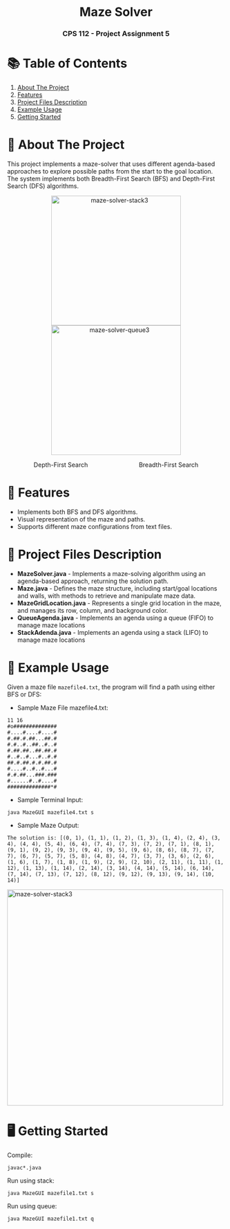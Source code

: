 <h1 align="center"> Maze Solver </h1>
<h3 align="center"> CPS 112 - Project Assignment 5 </h3>

# 📚 Table of Contents
1. [About The Project](#-about-the-project)
2. [Features](#-features)
3. [Project Files Description](#open_file_folder-project-files-description)
4. [Example Usage](#-example-usage)
5. [Getting Started](#desktop_computer-getting-started)

# 🔎 About The Project
This project implements a maze-solver that uses different agenda-based approaches to explore possible paths from the start to the goal location. The system implements both Breadth-First Search (BFS) and Depth-First Search (DFS) algorithms.

<div align="center">
  <img width="300" alt="maze-solver-stack3" src="https://github.com/user-attachments/assets/240f4050-5b16-4899-b837-5f435135430e">
  <img width="300" alt="maze-solver-queue3" src="https://github.com/user-attachments/assets/ea520497-405c-4785-bf4b-9fa109b33a41">
</div>
<p align="center">
  Depth-First Search&nbsp;&nbsp;&nbsp;&nbsp;&nbsp;&nbsp;&nbsp;&nbsp;&nbsp;&nbsp;&nbsp;&nbsp;&nbsp;&nbsp;&nbsp;&nbsp;&nbsp;&nbsp;&nbsp;&nbsp;&nbsp;&nbsp;&nbsp;&nbsp;&nbsp;&nbsp;&nbsp;&nbsp;&nbsp;&nbsp;Breadth-First Search
</p>

# 🌟 Features
- Implements both BFS and DFS algorithms.
- Visual representation of the maze and paths.
- Supports different maze configurations from text files.

# :open_file_folder: Project Files Description
* __MazeSolver.java__ - Implements a maze-solving algorithm using an agenda-based approach, returning the solution path.  
* __Maze.java__ - Defines the maze structure, including start/goal locations and walls, with methods to retrieve and manipulate maze data.  
* __MazeGridLocation.java__ - Represents a single grid location in the maze, and manages its row, column, and background color.  
* __QueueAgenda.java__ - Implements an agenda using a queue (FIFO) to manage maze locations  
* __StackAdenda.java__ - Implements an agenda using a stack (LIFO) to manage maze locations

# 📖 Example Usage
Given a maze file `mazefile4.txt`, the program will find a path using either BFS or DFS:

- Sample Maze File mazefile4.txt:
```
11 16
#o##############
#....#....#....#
#.##.#.##...##.#
#.#..#..##..#..#
#.##.##..##.##.#
#..#..#...#..#.#
##.#.##.#.#.##.#
#....#..#..#...#
#.#.##...###.###
#......#..#....#
##############*#
```
- Sample Terminal Input:
```
java MazeGUI mazefile4.txt s
```
- Sample Maze Output:
```
The solution is: [(0, 1), (1, 1), (1, 2), (1, 3), (1, 4), (2, 4), (3, 4), (4, 4), (5, 4), (6, 4), (7, 4), (7, 3), (7, 2), (7, 1), (8, 1), (9, 1), (9, 2), (9, 3), (9, 4), (9, 5), (9, 6), (8, 6), (8, 7), (7, 7), (6, 7), (5, 7), (5, 8), (4, 8), (4, 7), (3, 7), (3, 6), (2, 6), (1, 6), (1, 7), (1, 8), (1, 9), (2, 9), (2, 10), (2, 11), (1, 11), (1, 12), (1, 13), (1, 14), (2, 14), (3, 14), (4, 14), (5, 14), (6, 14), (7, 14), (7, 13), (7, 12), (8, 12), (9, 12), (9, 13), (9, 14), (10, 14)]
```
<img width="500" alt="maze-solver-stack3" src="https://github.com/user-attachments/assets/a1ff6760-4dd3-49fd-bb43-0693b14171bc">

# :desktop_computer: Getting Started
Compile:
```
javac*.java
```
Run using stack:
```
java MazeGUI mazefile1.txt s
```
Run using queue:
```
java MazeGUI mazefile1.txt q
```

